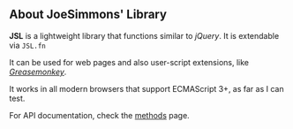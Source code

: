 ## About JoeSimmons' Library

**JSL** is a lightweight library that functions similar to _jQuery_. It is extendable via `JSL.fn`

It can be used for web pages and also user-script extensions, like _[Greasemonkey](https://addons.mozilla.org/en-US/firefox/addon/greasemonkey/)_.

It works in all modern browsers that support ECMAScript 3+, as far as I can test.

For API documentation, check the [methods](https://github.com/joesimmons/jsl/wiki/_pages) page.